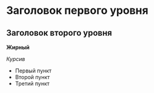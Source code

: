 # Заголовок первого уровня
## Заголовок второго уровня

**Жирный**

*Курсив*

* Первый пункт
* Второй пункт
* Третий пункт
